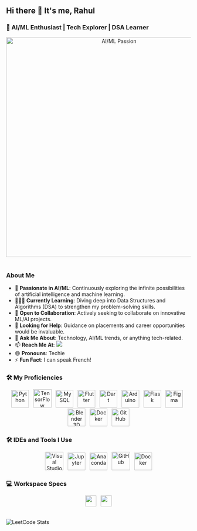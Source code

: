 ## Hi there 👋 It's me, Rahul

### 🚀 AI/ML Enthusiast | Tech Explorer | DSA Learner

<div align="center">
  <img src="https://github.com/Anmol-Baranwal/Cool-GIFs-For-GitHub/assets/74038190/80728820-e06b-4f96-9c9e-9df46f0cc0a5" width="600" alt="AI/ML Passion">
</div>
<br>

### About Me
- 🤖 **Passionate in AI/ML**: Continuously exploring the infinite possibilities of artificial intelligence and machine learning.
- 👨🏻‍💻 **Currently Learning**: Diving deep into Data Structures and Algorithms (DSA) to strengthen my problem-solving skills.
- 👯 **Open to Collaboration**: Actively seeking to collaborate on innovative ML/AI projects.
- 🤔 **Looking for Help**: Guidance on placements and career opportunities would be invaluable.
- 💬 **Ask Me About**: Technology, AI/ML trends, or anything tech-related.
- 📫 **Reach Me At**: [<img src="https://img.shields.io/badge/LinkedIn-0077B5?style=for-the-badge&logo=linkedin&logoColor=white" />](https://www.linkedin.com/in/rahul-rn-864144277)
- 😄 **Pronouns**: Techie
- ⚡ **Fun Fact**: I can speak French!

### 🛠️ My Proficiencies
<div align="center">
  <img width="48" height="48" src="https://img.icons8.com/color/48/python--v1.png" alt="Python"/> &nbsp;
  <img height="50" width="50" src="https://img.icons8.com/color/48/000000/tensorflow.png" alt="TensorFlow"/> &nbsp;
  <img width="48" height="48" src="https://img.icons8.com/color/48/mysql-logo.png" alt="MySQL"/> &nbsp;
  <img width="48" height="48" src="https://img.icons8.com/color/48/flutter.png" alt="Flutter"/> &nbsp;
  <img width="48" height="48" src="https://img.icons8.com/color/48/dart.png" alt="Dart"/> &nbsp;
  <img width="48" height="48" src="https://img.icons8.com/fluency/48/arduino.png" alt="Arduino"/> &nbsp;
  <img width="48" height="48" src="https://img.icons8.com/color/48/flask.png" alt="Flask"/> &nbsp;
  <img width="48" height="48" src="https://img.icons8.com/color/48/figma.png" alt="Figma"/> &nbsp;
  <img width="48" height="48" src="https://img.icons8.com/fluency/48/blender-3d.png" alt="Blender 3D"/> &nbsp;
  <img width="48" height="48" src="https://img.icons8.com/fluency/48/docker.png" alt="Docker"/> &nbsp;
  <img width="48" height="48" src="https://img.icons8.com/fluency/48/github.png" alt="GitHub"/>
</div>

### 🛠️ IDEs and Tools I Use
<div align="center">
  <img height="50" width="50" src="https://img.icons8.com/color/48/000000/visual-studio-code-2019.png" alt="Visual Studio Code"/> &nbsp;
  <img width="48" height="48" src="https://img.icons8.com/fluency/48/jupyter.png" alt="Jupyter"/> &nbsp;
  <img width="48" height="48" src="https://img.icons8.com/fluency/48/anaconda--v2.png" alt="Anaconda"/> &nbsp;
  <img width="50" height="50" src="https://img.icons8.com/ios-filled/50/github.png" alt="GitHub"/> &nbsp;
  <img width="48" height="48" src="https://img.icons8.com/fluency/48/docker.png" alt="Docker"/>
</div>

### 💻 Workspace Specs
<div align="center">
 <img height="30" src="https://img.shields.io/badge/NVIDIA-GTX1650-76B900?style=for-the-badge&logo=nvidia&logoColor=white"/> &nbsp;
 <img height="30" src="https://img.shields.io/badge/Intel-Core_i5_11400H-0071C5?style=for-the-badge&logo=intel&logoColor=white"/>
</div>

<br>

![LeetCode Stats](https://leetcard.jacoblin.cool/Rahul2009?theme=light&font=Marcellus)
